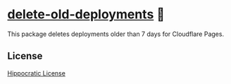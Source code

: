 # [delete-old-deployments] 🚮

This package deletes deployments older than 7 days for Cloudflare Pages.

[delete-old-deployments]: https://npmjs.org/delete-old-deployments

## License

[Hippocratic License](LICENSE)
